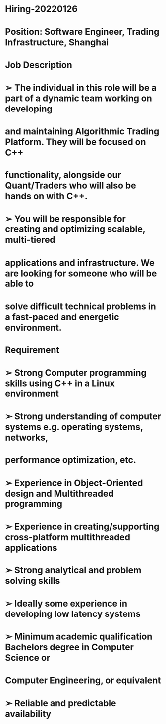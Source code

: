 # Hiring-20220126
# Position: Software Engineer, Trading Infrastructure, Shanghai
# Job Description
# ➢ The individual in this role will be a part of a dynamic team working on developing
# and maintaining Algorithmic Trading Platform. They will be focused on C++
# functionality, alongside our Quant/Traders who will also be hands on with C++.
# ➢ You will be responsible for creating and optimizing scalable, multi-tiered
# applications and infrastructure. We are looking for someone who will be able to
# solve difficult technical problems in a fast-paced and energetic environment.
# Requirement
# ➢ Strong Computer programming skills using C++ in a Linux environment
# ➢ Strong understanding of computer systems e.g. operating systems, networks,
# performance optimization, etc.
# ➢ Experience in Object-Oriented design and Multithreaded programming
# ➢ Experience in creating/supporting cross-platform multithreaded applications
# ➢ Strong analytical and problem solving skills
# ➢ Ideally some experience in developing low latency systems
# ➢ Minimum academic qualification Bachelors degree in Computer Science or
# Computer Engineering, or equivalent
# ➢ Reliable and predictable availability
